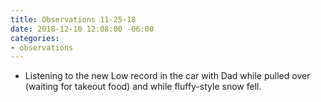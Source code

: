 ```yaml
---
title: Observations 11-25-18
date: 2018-12-10 12:08:00 -06:00
categories:
- observations
---
```


- Listening to the new Low record in the car with Dad while pulled over (waiting for takeout food) and while fluffy-style snow fell.